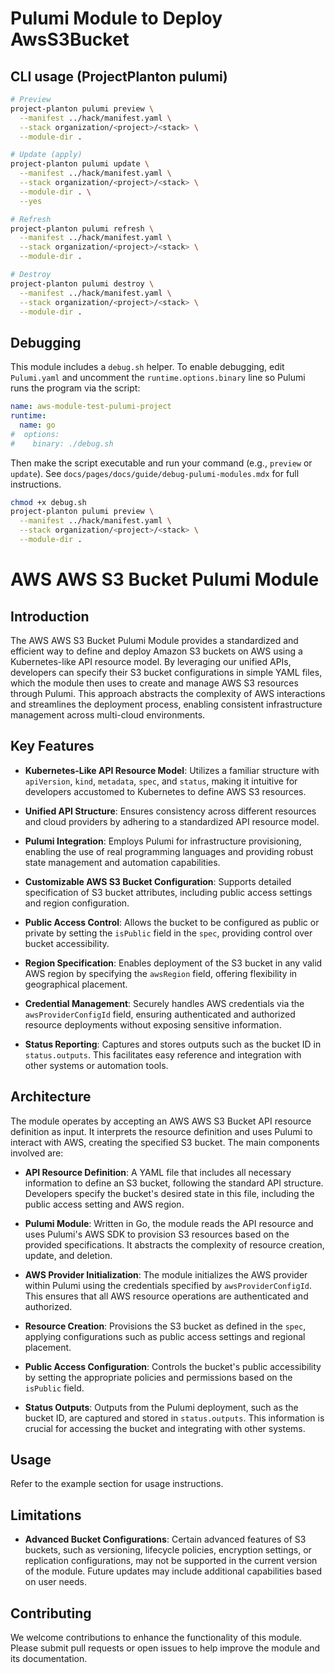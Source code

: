 # Pulumi Module to Deploy AwsS3Bucket

## CLI usage (ProjectPlanton pulumi)

```bash
# Preview
project-planton pulumi preview \
  --manifest ../hack/manifest.yaml \
  --stack organization/<project>/<stack> \
  --module-dir .

# Update (apply)
project-planton pulumi update \
  --manifest ../hack/manifest.yaml \
  --stack organization/<project>/<stack> \
  --module-dir . \
  --yes

# Refresh
project-planton pulumi refresh \
  --manifest ../hack/manifest.yaml \
  --stack organization/<project>/<stack> \
  --module-dir .

# Destroy
project-planton pulumi destroy \
  --manifest ../hack/manifest.yaml \
  --stack organization/<project>/<stack> \
  --module-dir .
```

## Debugging

This module includes a `debug.sh` helper. To enable debugging, edit `Pulumi.yaml` and uncomment the `runtime.options.binary` line so Pulumi runs the program via the script:

```yaml
name: aws-module-test-pulumi-project
runtime:
  name: go
#  options:
#    binary: ./debug.sh
```

Then make the script executable and run your command (e.g., `preview` or `update`). See `docs/pages/docs/guide/debug-pulumi-modules.mdx` for full instructions.

```bash
chmod +x debug.sh
project-planton pulumi preview \
  --manifest ../hack/manifest.yaml \
  --stack organization/<project>/<stack> \
  --module-dir .
```

# AWS AWS S3 Bucket Pulumi Module

## Introduction

The AWS AWS S3 Bucket Pulumi Module provides a standardized and efficient way to define and deploy Amazon S3 buckets on AWS using a Kubernetes-like API resource model. By leveraging our unified APIs, developers can specify their S3 bucket configurations in simple YAML files, which the module then uses to create and manage AWS S3 resources through Pulumi. This approach abstracts the complexity of AWS interactions and streamlines the deployment process, enabling consistent infrastructure management across multi-cloud environments.

## Key Features

- **Kubernetes-Like API Resource Model**: Utilizes a familiar structure with `apiVersion`, `kind`, `metadata`, `spec`, and `status`, making it intuitive for developers accustomed to Kubernetes to define AWS S3 resources.

- **Unified API Structure**: Ensures consistency across different resources and cloud providers by adhering to a standardized API resource model.

- **Pulumi Integration**: Employs Pulumi for infrastructure provisioning, enabling the use of real programming languages and providing robust state management and automation capabilities.

- **Customizable AWS S3 Bucket Configuration**: Supports detailed specification of S3 bucket attributes, including public access settings and region configuration.

- **Public Access Control**: Allows the bucket to be configured as public or private by setting the `isPublic` field in the `spec`, providing control over bucket accessibility.

- **Region Specification**: Enables deployment of the S3 bucket in any valid AWS region by specifying the `awsRegion` field, offering flexibility in geographical placement.

- **Credential Management**: Securely handles AWS credentials via the `awsProviderConfigId` field, ensuring authenticated and authorized resource deployments without exposing sensitive information.

- **Status Reporting**: Captures and stores outputs such as the bucket ID in `status.outputs`. This facilitates easy reference and integration with other systems or automation tools.

## Architecture

The module operates by accepting an AWS AWS S3 Bucket API resource definition as input. It interprets the resource definition and uses Pulumi to interact with AWS, creating the specified S3 bucket. The main components involved are:

- **API Resource Definition**: A YAML file that includes all necessary information to define an S3 bucket, following the standard API structure. Developers specify the bucket's desired state in this file, including the public access setting and AWS region.

- **Pulumi Module**: Written in Go, the module reads the API resource and uses Pulumi's AWS SDK to provision S3 resources based on the provided specifications. It abstracts the complexity of resource creation, update, and deletion.

- **AWS Provider Initialization**: The module initializes the AWS provider within Pulumi using the credentials specified by `awsProviderConfigId`. This ensures that all AWS resource operations are authenticated and authorized.

- **Resource Creation**: Provisions the S3 bucket as defined in the `spec`, applying configurations such as public access settings and regional placement.

- **Public Access Configuration**: Controls the bucket's public accessibility by setting the appropriate policies and permissions based on the `isPublic` field.

- **Status Outputs**: Outputs from the Pulumi deployment, such as the bucket ID, are captured and stored in `status.outputs`. This information is crucial for accessing the bucket and integrating with other systems.

## Usage

Refer to the example section for usage instructions.

## Limitations

- **Advanced Bucket Configurations**: Certain advanced features of S3 buckets, such as versioning, lifecycle policies, encryption settings, or replication configurations, may not be supported in the current version of the module. Future updates may include additional capabilities based on user needs.

## Contributing

We welcome contributions to enhance the functionality of this module. Please submit pull requests or open issues to help improve the module and its documentation.

